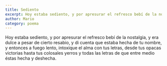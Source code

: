```yaml
---
title: Sediento
excerpt: Hoy estaba sediento, y por apresurar el refresco bebí de la nostalgia...
author: Mario
category: poema
---
```


Hoy estaba sediento, y por apresurar el refresco bebí de la nostalgia, y era dulce a pesar de cierto resabio, y di cuenta que estaba hecha de tu nombre, y entonces a fuego lento, intoxique el alma con tus letras, desde tus opacas victorias hasta tus colosales yerros y todas las letras de que entre medio éstas hecha y deshecha.

